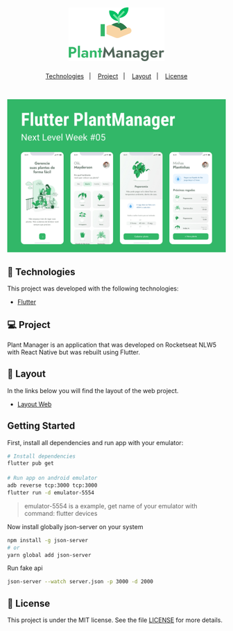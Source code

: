 <h1 align="center">
  <img title="Plant Manager" alt="Plant Manager" src=".github/logo.png" />
</h1>

<p align="center">
  <a href="#-technologies">Technologies</a>&nbsp;&nbsp;&nbsp;|&nbsp;&nbsp;&nbsp;
  <a href="#-project">Project</a>&nbsp;&nbsp;&nbsp;|&nbsp;&nbsp;&nbsp;
  <a href="#-layout">Layout</a>&nbsp;&nbsp;&nbsp;|&nbsp;&nbsp;&nbsp;
  <a href="#memo-license">License</a>
</p>

<br />

<p align="center">
  <img title="Plant Manager" alt="Plant Manager" src=".github/plantmanager.jpg" />
</p>

## 🚀 Technologies

This project was developed with the following technologies:

- [Flutter](http://flutter.dev)

## 💻 Project

Plant Manager is an application that was developed on Rocketseat NLW5 with React Native but was rebuilt using Flutter.

## 🔖 Layout

In the links below you will find the layout of the web project.

- [Layout Web](https://www.figma.com/file/zmCjko14YTjqx78ccto4DG/PlantManager)

## Getting Started

First, install all dependencies and run app with your emulator:

```bash
# Install dependencies
flutter pub get

# Run app on android emulator
adb reverse tcp:3000 tcp:3000
flutter run -d emulator-5554
```

> emulator-5554 is a example, get name of your emulator with command: flutter devices

Now install globally json-server on your system

```bash
npm install -g json-server
# or
yarn global add json-server
```

Run fake api

```bash
json-server --watch server.json -p 3000 -d 2000
```

## :memo: License

This project is under the MIT license. See the file [LICENSE](LICENSE) for more details.